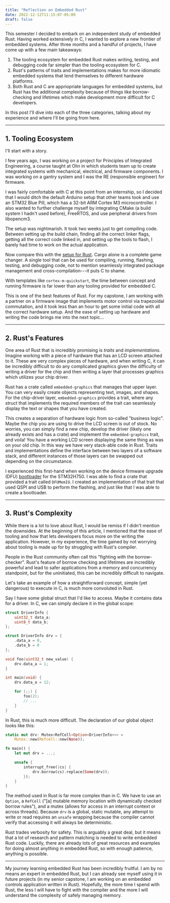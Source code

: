 ```yaml
---
title: "Reflection on Embedded Rust"
date: 2022-12-12T11:15:07-05:00
draft: false
---
```


This semester I decided to embark on an independent study of embedded Rust.
Having worked extensively in C, I wanted to explore a new frontier of embedded
systems. After three months and a handful of projects, I have come up with a few
main takeaways:

1. The tooling ecosystem for embedded Rust makes writing, testing, and debugging
   code far simpler than the tooling ecosystem for C.
2. Rust's patterns of traits and implementations makes for more idiomatic
   embedded systems that lend themselves to different hardware platforms.
3. Both Rust and C are appriopriate languages for embedded systems, but Rust has
   the additional complexity because of things like borrow-checking and
   lifetimes which make development more difficult for C developers.

In this post I'll dive into each of the three categories, talking about my
experience and where I'll be going from here.

---

## 1. Tooling Ecosystem

I'll start with a story.

I few years ago, I was working on a project for Principles of Integrated
Engineering, a course taught at Olin in which students team up to create
integrated systems with mechanical, electrical, and firmware components. I was
working on a gantry system and I was the RE (responsible engineer) for firmware.

I was fairly comfortable with C at this point from an internship, so I decided
that I would ditch the default Arduino setup that other teams took and use an
STM32 Blue Pill, which has a 32-bit ARM Cortex M3 microcontroller. I also wanted
to further challenge myself by integrating CMake (a build system I hadn't used
before), FreeRTOS, and use peripheral drivers from libopencm3.

The setup was nightmarish. It took two weeks just to get compiling code. Between
setting up the build chain, finding all the correct linker flags, getting all
the correct code linked in, and setting up the tools to flash, I barely had time
to work on the actual application.

Now compare this with the [setup for Rust]. Cargo alone is a complete game
changer. A single tool that can be used for compiling, running, flashing,
testing, and debugging code, not to mention seamlessly integrated package
management and cross-compilation---it puts C to shame.

[setup for Rust]: posts/new-microcontroller-rust/new-microcontroller-rust/

With templates like `cortex-m-quickstart`, the time between concept and running
firmware is far lower than any tooling provided for embedded C.

This is one of the best features of Rust. For my capstone, I am working with a
partner on a firmware image that implements motor control via trapezoidal
commutation, and it took less than an hour to get some initial code with all the
correct hardware setup. And the ease of setting up hardware and writing the code
brings me into the next topic...

---

## 2. Rust's Features

One area of Rust that is incredibly promising is *traits* and *implementations*.
Imagine working with a piece of hardware that has an LCD screen attached to it.
These are very complex pieces of hardware, and when writing C, it can be
incredibly difficult to do any complicated graphics given the difficulty of
writing a driver for the chip and then writing a layer that processes graphics
which utilizes your chip driver.

Rust has a crate called `embedded-graphics` that manages that upper layer. You
can very easily create objects representing text, images, and shapes. For the
chip-driver layer, `embedded-graphics` provides a trait, where any struct that
implements the required members of the trait can seamlessly display the text or
shapes that you have created.

This creates a separation of hardware logic from so-called "business logic".
Maybe the chip you are using to drive the LCD screen is out of stock. No
worries, you can simply find a new chip, develop the driver (likely one already
exists and has a crate) and implement the `embedded-graphics` trait, and
voila! You have a working LCD screen displaying the same thing as was on your
old chip. In this way we have very stack-able code in Rust. Traits and
implementations define the interface between two layers of a software stack, and
different instances of those layers can be swapped out depending on the
circumstance.

I experienced this first-hand when working on the device firmware upgrade (DFU)
[bootloader] for the STM32H750. I was able to find a crate that provided a trait
called `DFUMemIO`. I created an implementation of that trait that used QSPI and
USB to perform the flashing, and just like that I was able to create a
bootloader.

[bootloader]: https://github.com/jack-greenberg/dfuh7

---

## 3. Rust's Complexity

While there is a lot to love about Rust, I would be remiss if I didn't mention
the downsides. At the beginning of this article, I mentioned that the ease of
tooling and how that lets developers focus more on the writing the application.
However, in my experience, the time gained by not worrying about tooling is made
up for by struggling with Rust's compiler.

People in the Rust community often call this "fighting with the borrow-checker".
Rust's feature of borrow checking and lifetimes are incredibly powerful and lead
to safer applications from a memory and concurrency standpoint, but for the
uninitiated, this can be incredibly difficult to navigate.

Let's take an example of how a straightforward concept, simple (yet dangerous)
to execute in C, is much more convoluted in Rust.

Say I have some global struct that I'd like to access. Maybe it contains data
for a driver. In C, we can simply declare it in the global scope:

```c
struct DriverInfo {
    uint32_t data_a;
    uint8_t data_b;
};

struct DriverInfo drv = {
    .data_a = 0,
    .data_b = 0
};

void foo(uint32_t new_value) {
    drv.data_a = 1;
}

int main(void) {
    drv.data_a = 12;

    for (;;) {
        foo(2);
        // ...
    }
}
```

In Rust, this is much more difficult. The declaration of our global object looks
like this:

```rust
static mut drv: Mutex<RefCell<Option<DriverInfo>>> =
    Mutex::new(Refcell::new(None));

fn main() {
    let mut drv = ...;

    unsafe {
        interrupt_free(|cs| {
            drv.borrow(cs).replace(Some(drv));
        });
    }
}
```

The method used in Rust is far more complex than in C. We have to use an
`Option`, a `RefCell` ("[a] mutable memory location with dynamically checked
borrow rules"), and a mutex (allows for access in an interrupt context or across
threads). Because `drv` is a global, static mutable, any attempt to write or
read requires an `unsafe` wrapping because the compiler cannot verify that
accessing it will always be deterministic.

Rust trades verbosity for safety. This is arguably a great deal, but it means
that a lot of research and pattern matching is needed to write embedded Rust
code. Luckily, there are already lots of great resources and examples for doing
almost anything in embedded Rust, so with enough patience, anything is possible.

---

My journey learning embedded Rust has been incredibly fruitful. I am by no means
an expert in embedded Rust, but I can already see myself using it in future
projects (in my senior capstone, I am working on an embedded controls
application written in Rust). Hopefully, the more time I spend with Rust, the
less I will have to fight with the compiler and the more I will understand the
complexity of safely managing memory.
